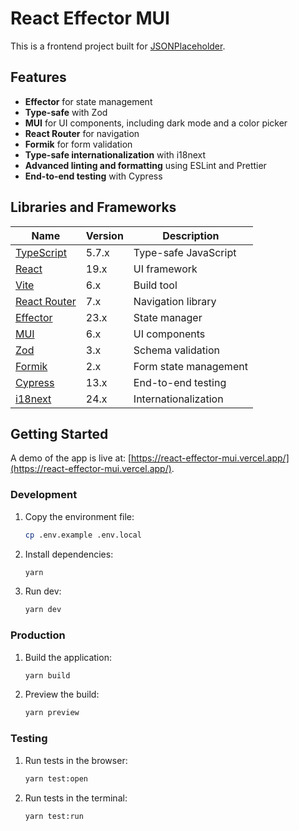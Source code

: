 
# React Effector MUI

This is a frontend project built for [JSONPlaceholder](https://jsonplaceholder.typicode.com/).

## Features
- **Effector** for state management
- **Type-safe** with Zod
- **MUI** for UI components, including dark mode and a color picker
- **React Router** for navigation
- **Formik** for form validation
- **Type-safe internationalization** with i18next
- **Advanced linting and formatting** using ESLint and Prettier
- **End-to-end testing** with Cypress

## Libraries and Frameworks

| **Name**                                      | **Version** | **Description**       |  
|-----------------------------------------------|-------------|-----------------------|  
| [TypeScript](https://www.typescriptlang.org/) | 5.7.x       | Type-safe JavaScript  |  
| [React](https://react.dev/)                   | 19.x        | UI framework          |  
| [Vite](https://vite.dev/)                     | 6.x         | Build tool            |  
| [React Router](https://reactrouter.com/)      | 7.x         | Navigation library    |  
| [Effector](https://effector.dev/)             | 23.x        | State manager         |  
| [MUI](https://mui.com/)                       | 6.x         | UI components         |  
| [Zod](https://zod.dev/)                       | 3.x         | Schema validation     |  
| [Formik](https://formik.org/)                 | 2.x         | Form state management |  
| [Cypress](https://www.cypress.io/)            | 13.x        | End-to-end testing    |  
| [i18next](https://www.i18next.com/)           | 24.x        | Internationalization  |  

## Getting Started

A demo of the app is live at: [https://react-effector-mui.vercel.app/](https://react-effector-mui.vercel.app/).

### Development

1. Copy the environment file:
   ```bash  
   cp .env.example .env.local
   ``` 
   
2. Install dependencies:
    ```bash  
   yarn
   ``` 
   
3. Run dev:
   ```bash  
   yarn dev
   ``` 

### Production

1. Build the application:
   ```bash  
   yarn build
   ``` 

2. Preview the build:
    ```bash  
   yarn preview
   ``` 

### Testing

1. Run tests in the browser:
   ```bash  
   yarn test:open
   ``` 

2. Run tests in the terminal:
    ```bash  
   yarn test:run
   ``` 